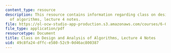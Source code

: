 ```yaml
---
content_type: resource
description: This resource contains information regarding class on design and analysis
  of algorithms, lecture 4 notes.
file: https://ol-ocw-studio-app-production.s3.amazonaws.com/courses/6-046j-design-and-analysis-of-algorithms-spring-2015/49c8fa24dffce58052c90d46ac800387_MIT6_046JS15_lec04.pdf
file_type: application/pdf
resourcetype: Document
title: Class on Design and Analysis of Algorithms, Lecture 4 Notes
uid: 49c8fa24-dffc-e580-52c9-0d46ac800387
---
```

